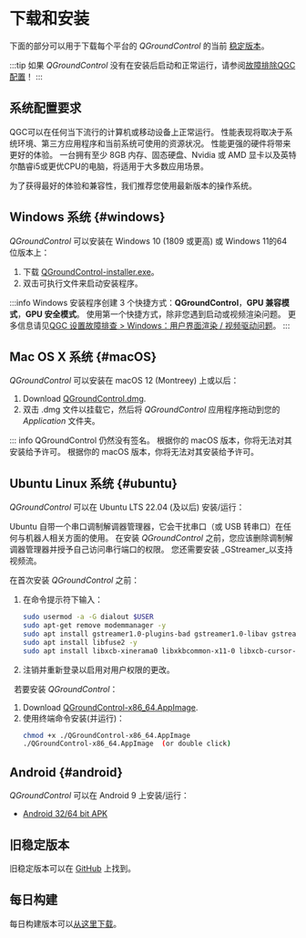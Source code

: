 # 下载和安装

下面的部分可以用于下载每个平台的 _QGroundControl_ 的当前 [稳定版本](../releases/release_notes.md)。

:::tip
如果 _QGroundControl_ 没有在安装后启动和正常运行，请参阅[故障排除QGC配置](../troubleshooting/qgc_setup.md)！
:::

## 系统配置要求

QGC可以在任何当下流行的计算机或移动设备上正常运行。 性能表现将取决于系统环境、第三方应用程序和当前系统可使用的资源状况。
性能更强的硬件将带来更好的体验。
一台拥有至少 8GB 内存、固态硬盘、Nvidia 或 AMD 显卡以及英特尔酷睿i5或更优CPU的电脑，将适用于大多数应用场景。

为了获得最好的体验和兼容性，我们推荐您使用最新版本的操作系统。

## Windows 系统 {#windows}

_QGroundControl_ 可以安装在 Windows 10 (1809 或更高) 或 Windows 11的64 位版本上：

1. 下载 [QGroundControl-installer.exe](https://d176tv9ibo4jno.cloudfront.net/latest/QGroundControl-installer.exe)。
2. 双击可执行文件来启动安装程序。

:::info
Windows 安装程序创建 3 个快捷方式：**QGroundControl**，**GPU 兼容模式**，**GPU 安全模式**。
使用第一个快捷方式，除非您遇到启动或视频渲染问题。
更多信息请见[QGC 设置故障排查 > Windows：用户界面渲染 / 视频驱动问题](../troubleshooting/qgc_setup.md#opengl_troubleshooting)。
:::

## Mac OS X 系统 {#macOS}

_QGroundControl_ 可以安装在 macOS 12 (Montreey) 上或以后：

<!-- match version using https://docs.qgroundcontrol.com/master/en/qgc-dev-guide/getting_started/#native-builds -->

<!-- usually based on Qt macOS dependency -->

1. Download [QGroundControl.dmg](https://d176tv9ibo4jno.cloudfront.net/latest/QGroundControl.dmg).
2. 双击 .dmg 文件以挂载它，然后将 _QGroundControl_ 应用程序拖动到您的 _Application_ 文件夹。

::: info
QGroundControl 仍然没有签名。 根据你的 macOS 版本，你将无法对其安装给予许可。
根据你的 macOS 版本，你将无法对其安装给予许可。

## Ubuntu Linux 系统 {#ubuntu}

_QGroundControl_ 可以在 Ubuntu LTS 22.04 (及以后) 安装/运行：

Ubuntu 自带一个串口调制解调器管理器，它会干扰串口（或 USB 转串口）在任何与机器人相关方面的使用。
在安装 _QGroundControl_ 之前，您应该删除调制解调器管理器并授予自己访问串行端口的权限。
您还需要安装 _GStreamer_以支持视频流。

在首次安装 _QGroundControl_ 之前：

1. 在命令提示符下输入：
   ```sh
   sudo usermod -a -G dialout $USER
   sudo apt-get remove modemmanager -y
   sudo apt install gstreamer1.0-plugins-bad gstreamer1.0-libav gstreamer1.0-gl -y
   sudo apt install libfuse2 -y
   sudo apt install libxcb-xinerama0 libxkbcommon-x11-0 libxcb-cursor-dev -y
   ```
   <!-- Note, remove install of libqt5gui5 https://github.com/mavlink/qgroundcontrol/issues/10176 fixed -->
2. 注销并重新登录以启用对用户权限的更改。

&nbsp; 若要安装 _QGroundControl_：

1. Download [QGroundControl-x86_64.AppImage](https://d176tv9ibo4jno.cloudfront.net/latest/QGroundControl-x86_64.AppImage).
2. 使用终端命令安装(并运行)：
   ```sh
   chmod +x ./QGroundControl-x86_64.AppImage
   ./QGroundControl-x86_64.AppImage  (or double click)
   ```

## Android {#android}

_QGroundControl_ 可以在 Android 9 上安装/运行：

- [Android 32/64 bit APK](https://qgroundcontrol.s3-us-west-2.amazonaws.com/latest/QGroundControl.apk)

## 旧稳定版本

旧稳定版本可以在 <a href="https://github.com/mavlink/qgroundcontrol/releases/" target="_blank">GitHub</a> 上找到。

## 每日构建

每日构建版本可以[从这里下载](../releases/daily_builds.md)。
